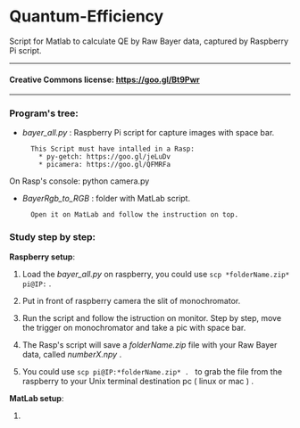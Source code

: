 # Quantum-Efficiency
Script for Matlab to calculate QE by Raw Bayer data, captured by Raspberry Pi script.

------------------------
#### Creative Commons license: https://goo.gl/Bt9Pwr
------------------------

### Program's tree:

- *bayer_all.py* : Raspberry Pi script for capture images with space bar.  

        This Script must have intalled in a Rasp:  
          * py-getch: https://goo.gl/jeLuDv  
          * picamera: https://goo.gl/QFMRFa  
        
On Rasp's console: python camera.py  


- *BayerRgb_to_RGB* : folder with MatLab script.  

        Open it on MatLab and follow the instruction on top.  


### Study step by step:  

**Raspberry setup**:  

1. Load the *bayer_all.py* on raspberry, you could use ```scp *folderName.zip* pi@IP:``` .

2. Put in front of raspberry camera the slit of monochromator.  

3. Run the script and follow the istruction on monitor. Step by step, move the trigger on monochromator and take a pic with space bar.  

4. The Rasp's script will save a *folderName.zip* file with your Raw Bayer data, called *numberX.npy* .  

5. You could use ```scp pi@IP:*folderName.zip* . ``` to grab the file from the raspberry to your Unix terminal destination pc ( linux or mac ) .  

**MatLab setup**:  

1.
